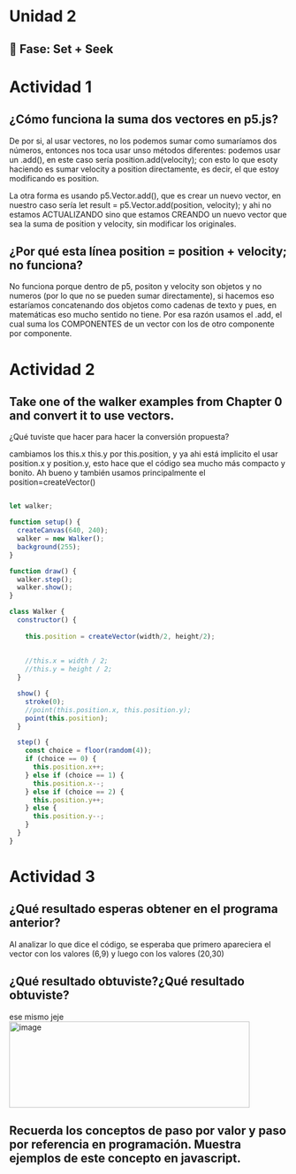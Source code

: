 # Unidad 2

## 🔎 Fase: Set + Seek


# Actividad 1

## ¿Cómo funciona la suma dos vectores en p5.js?

De por si, al usar vectores, no los podemos sumar como sumaríamos dos números, entonces nos toca usar unso métodos diferentes: podemos usar un .add(), en este caso sería position.add(velocity); con esto lo que esoty haciendo es sumar velocity a position directamente, es decir, el que estoy modificando es position.

La otra forma es usando p5.Vector.add(), que es crear un nuevo vector, en nuestro caso sería let result = p5.Vector.add(position, velocity); y ahi no estamos ACTUALIZANDO sino que estamos CREANDO un nuevo vector que sea la suma de position y velocity, sin modificar los originales.

## ¿Por qué esta línea position = position + velocity; no funciona?
No funciona porque dentro de p5, positon y velocity son objetos y no numeros (por lo que no se pueden sumar directamente), si hacemos eso estaríamos concatenando dos objetos como cadenas de texto y pues, en matemáticas eso mucho sentido no tiene. Por esa razón usamos el .add, el cual suma los COMPONENTES  de un vector con los de otro componente por componente.

# Actividad 2

## Take one of the walker examples from Chapter 0 and convert it to use vectors.
¿Qué tuviste que hacer para hacer la conversión propuesta?

cambiamos los this.x this.y por this.position, y ya ahi está implicito el usar position.x y position.y, esto hace que el código sea mucho más compacto y bonito. Ah bueno y también usamos principalmente el position=createVector()

``` js

let walker;

function setup() {
  createCanvas(640, 240);
  walker = new Walker();
  background(255);
}

function draw() {
  walker.step();
  walker.show();
}

class Walker {
  constructor() {
    
    this.position = createVector(width/2, height/2);
    
    
    //this.x = width / 2;
    //this.y = height / 2;
  }

  show() {
    stroke(0);
    //point(this.position.x, this.position.y);
    point(this.position);
  }

  step() {
    const choice = floor(random(4));
    if (choice == 0) {
      this.position.x++;
    } else if (choice == 1) {
      this.position.x--;
    } else if (choice == 2) {
      this.position.y++;
    } else {
      this.position.y--;
    }
  }
}

```
# Actividad 3

## ¿Qué resultado esperas obtener en el programa anterior?
Al analizar lo que dice el código, se esperaba que primero apareciera el vector con los valores (6,9) y luego con los valores (20,30)

## ¿Qué resultado obtuviste?¿Qué resultado obtuviste?
ese mismo jeje
<img width="435" height="156" alt="image" src="https://github.com/user-attachments/assets/2374decc-4e68-4c3f-b686-4ff978a92268" />

## Recuerda los conceptos de paso por valor y paso por referencia en programación. Muestra ejemplos de este concepto en javascript.
